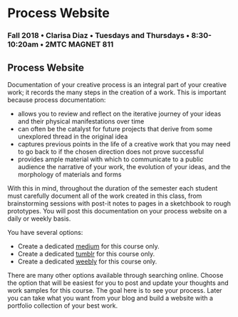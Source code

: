 # Process Website

### Fall 2018 • Clarisa Diaz • Tuesdays and Thursdays • 8:30-10:20am • 2MTC MAGNET 811

## Process Website

Documentation of your creative process is an integral part of your creative work; it records the many steps in the creation of a work. This is important because process documentation:

* allows you to review and reflect on the iterative journey of your ideas and their physical manifestations over time
* can often be the catalyst for future projects that derive from some unexplored thread in the original idea
* captures previous points in the life of a creative work that you may need to go back to if the chosen direction does not prove successful
* provides ample material with which to communicate to a public audience the narrative of your work, the evolution of your ideas, and the morphology of materials and forms

With this in mind, throughout the duration of the semester each student must carefully document all of the work created in this class, from brainstorming sessions with post-it notes to pages in a sketchbook to rough prototypes. You will post this documentation on your process website on a daily or weekly basis.

You have several options:

* Create a dedicated [medium](https://medium.com/) for this course only.
* Create a dedicated [tumblr](https://www.tumblr.com/login?redirect_to=%2Fdashboard) for this course only.
* Create a dedicated [weebly](https://www.weebly.com/) for this course only.

There are many other options available through searching online. Choose the option that will be easiest for you to post and update your thoughts and work samples for this course. The goal here is to see your process. Later you can take what you want from your blog and build a website with a portfolio collection of your best work.

